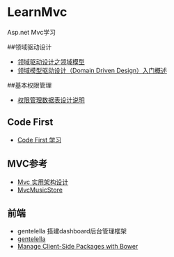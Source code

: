 # LearnMvc
Asp.net Mvc学习

##领域驱动设计
- [领域驱动设计之领域模型](http://www.cnblogs.com/netfocus/archive/2011/10/10/2204949.html)
- [领域模型驱动设计（Domain Driven Design）入门概述](http://blog.csdn.net/johnstrive/article/details/16805121)


##基本权限管理
-  [权限管理数据表设计说明](http://www.cnblogs.com/hsapphire/archive/2010/05/21/1740942.html)

## Code First
- [Code First 学习](http://www.cnblogs.com/farb/p/IntroductionToEF.html)


## MVC参考
- [Mvc 实用架构设计](http://www.cnblogs.com/guomingfeng/tag/MVC/)
- [MvcMusicStore](https://github.com/liuhll/MvcMusicStoreDDD)

## 前端
- gentelella 搭建dashboard后台管理框架
- [gentelella](https://github.com/puikinsh/gentelella)
- [Manage Client-Side Packages with Bower](http://docs.asp.net/en/latest/client-side/bower.html)

